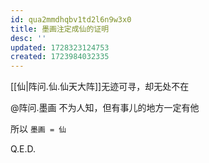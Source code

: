 ```yaml
---
id: qua2mmdhqbv1td2l6n9w3x0
title: 墨画注定成仙的证明
desc: ''
updated: 1728323124753
created: 1723984032335
---
```


[[仙|阵问.仙.仙天大阵]]无迹可寻，却无处不在

@阵问.墨画 不为人知，但有事儿的地方一定有他

所以 `墨画 = 仙`

Q.E.D.
